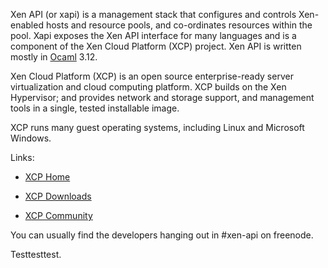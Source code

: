 Xen API (or xapi) is a management stack that configures and controls
Xen-enabled hosts and resource pools, and co-ordinates resources
within the pool.  Xapi exposes the Xen API interface for many
languages and is a component of the Xen Cloud Platform (XCP) project.
Xen API is written mostly in [Ocaml](http://caml.inria.fr/ocaml/) 3.12.

Xen Cloud Platform (XCP) is an open source enterprise-ready server
virtualization and cloud computing platform.  XCP builds on the Xen
Hypervisor; and provides network and storage support, and management
tools in a single, tested installable image.

XCP runs many guest operating systems, including Linux and Microsoft
Windows.

Links:

* [XCP Home](http://www.xen.org/products/cloudxen.html)

* [XCP Downloads](http://www.xen.org/download/xcp/index.html)

* [XCP Community](http://www.xen.org/products/xcp/community_and_support.html)

You can usually find the developers hanging out in #xen-api on
freenode.

Testtesttest.
